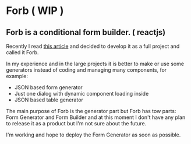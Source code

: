 # Forb ( WIP )

## Forb is a conditional form builder. ( reactjs)

Recently I read [this article](https://www.aaron-powell.com/posts/2020-12-10-dynamic-forms-with-react-hooks/) and decided to develop it as a full project and called it Forb.

In my experience and in the large projects it is better to make or use some generators instead of coding and managing many components, for example:
- JSON based form generator
- Just one dialog with dynamic component loading inside 
- JSON based table generator

The main purpose of Forb is the generator part but Forb has tow parts: Form Generator and Form Builder and at this moment I don't have any plan to release it as a product but I'm not sure about the future.

I'm working and hope to deploy the Form Generator as soon as possible.